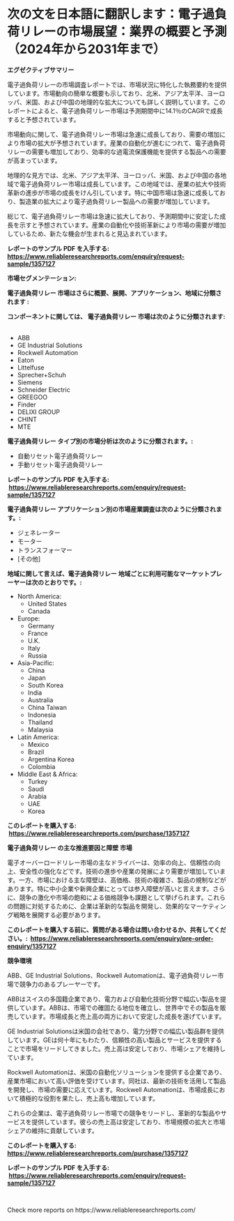 <p><h1>次の文を日本語に翻訳します：電子過負荷リレーの市場展望：業界の概要と予測（2024年から2031年まで）</h1></p><p><strong>エグゼクティブサマリー</strong></p>
<p><p>電子過負荷リレーの市場調査レポートでは、市場状況に特化した執務要約を提供しています。市場動向の簡単な概要も示しており、北米、アジア太平洋、ヨーロッパ、米国、および中国の地理的な拡大についても詳しく説明しています。このレポートによると、電子過負荷リレー市場は予測期間中に14.1％のCAGRで成長すると予想されています。</p><p>市場動向に関して、電子過負荷リレー市場は急速に成長しており、需要の増加により市場の拡大が予想されています。産業の自動化が進むにつれて、電子過負荷リレーの需要も増加しており、効率的な過電流保護機能を提供する製品への需要が高まっています。</p><p>地理的な見方では、北米、アジア太平洋、ヨーロッパ、米国、および中国の各地域で電子過負荷リレー市場は成長しています。この地域では、産業の拡大や技術革新の進歩が市場の成長をけん引しています。特に中国市場は急速に成長しており、製造業の拡大により電子過負荷リレー製品への需要が増加しています。</p><p>総じて、電子過負荷リレー市場は急速に拡大しており、予測期間中に安定した成長を示すと予想されています。産業の自動化や技術革新により市場の需要が増加しているため、新たな機会が生まれると見込まれています。</p></p>
<p><strong>レポートのサンプル PDF を入手する: <a href="https://www.reliableresearchreports.com/enquiry/request-sample/1357127">https://www.reliableresearchreports.com/enquiry/request-sample/1357127</a></strong></p>
<p><strong>市場セグメンテーション:</strong></p>
<p><strong> 電子過負荷リレー 市場はさらに概要、展開、アプリケーション、地域に分類されます :</strong></p>
<p><strong>コンポーネントに関しては、 電子過負荷リレー 市場は次のように分類されます: &nbsp;</strong></p>
<p><ul><li>ABB</li><li>GE Industrial Solutions</li><li>Rockwell Automation</li><li>Eaton</li><li>Littelfuse</li><li>Sprecher+Schuh</li><li>Siemens</li><li>Schneider Electric</li><li>GREEGOO</li><li>Finder</li><li>DELIXI GROUP</li><li>CHINT</li><li>MTE</li></ul></p>
<p><strong> 電子過負荷リレー タイプ別の市場分析は次のように分類されます。:</strong></p>
<p><ul><li>自動リセット電子過負荷リレー</li><li>手動リセット電子過負荷リレー</li></ul></p>
<p><strong>レポートのサンプル PDF を入手する: &nbsp;<a href="https://www.reliableresearchreports.com/enquiry/request-sample/1357127">https://www.reliableresearchreports.com/enquiry/request-sample/1357127</a></strong></p>
<p><strong> 電子過負荷リレー アプリケーション別の市場産業調査は次のように分類されます。:</strong></p>
<p><ul><li>ジェネレーター</li><li>モーター</li><li>トランスフォーマー</li><li>[その他]</li></ul></p>
<p><strong>地域に関して言えば、電子過負荷リレー 地域ごとに利用可能なマーケットプレーヤーは次のとおりです。:</strong></p>
<p><ul>
    <li>
        North America:
        <ul>
            <li>United States</li>
            <li>Canada</li>
        </ul>
    </li>
    <li>
        Europe:
        <ul>
            <li>Germany</li>
            <li>France</li>
            <li>U.K.</li>
            <li>Italy</li>
            <li>Russia</li>
        </ul>
    </li>
    <li>
        Asia-Pacific:
        <ul>
            <li>China</li>
            <li>Japan</li>
            <li>South Korea</li>
            <li>India</li>
            <li>Australia</li>
            <li>China Taiwan</li>
            <li>Indonesia</li>
            <li>Thailand</li>
            <li>Malaysia</li>
        </ul>
    </li>
    <li>
        Latin America:
        <ul>
            <li>Mexico</li>
            <li>Brazil</li>
            <li>Argentina Korea</li>
            <li>Colombia</li>
        </ul>
    </li>
    <li>
        Middle East & Africa:
        <ul>
            <li>Turkey</li>
            <li>Saudi</li>
            <li>Arabia</li>
            <li>UAE</li>
            <li>Korea</li>
        </ul>
    </li>
    </ul></p>
<p><strong>このレポートを購入する: &nbsp;<a href="https://www.reliableresearchreports.com/purchase/1357127">https://www.reliableresearchreports.com/purchase/1357127</a></strong></p>
<p><strong>電子過負荷リレー の主な推進要因と障壁 市場</strong></p>
<p><p>電子オーバーロードリレー市場の主なドライバーは、効率の向上、信頼性の向上、安全性の強化などです。技術の進歩や産業の発展により需要が増加しています。一方、市場における主な障壁は、高価格、技術の複雑さ、製品の規制などがあります。特に中小企業や新興企業にとっては参入障壁が高いと言えます。さらに、競争の激化や市場の飽和による価格競争も課題として挙げられます。これらの問題に対処するために、企業は革新的な製品を開発し、効果的なマーケティング戦略を展開する必要があります。</p></p>
<p><strong>このレポートを購入する前に、質問がある場合は問い合わせるか、共有してください。:&nbsp; <a href="https://www.reliableresearchreports.com/enquiry/pre-order-enquiry/1357127">https://www.reliableresearchreports.com/enquiry/pre-order-enquiry/1357127</a></strong></p>
<p><strong>競争環境</strong></p>
<p><p>ABB、GE Industrial Solutions、Rockwell Automationは、電子過負荷リレー市場で競争力のあるプレーヤーです。</p><p>ABBはスイスの多国籍企業であり、電力および自動化技術分野で幅広い製品を提供しています。ABBは、市場での確固たる地位を確立し、世界中でその製品を販売しています。市場成長と売上高の両方において安定した成長を遂げています。</p><p>GE Industrial Solutionsは米国の会社であり、電力分野での幅広い製品群を提供しています。GEは何十年にもわたり、信頼性の高い製品とサービスを提供することで市場をリードしてきました。売上高は安定しており、市場シェアを維持しています。</p><p>Rockwell Automationは、米国の自動化ソリューションを提供する企業であり、産業市場において高い評価を受けています。同社は、最新の技術を活用して製品を開発し、市場の需要に応えています。Rockwell Automationは、市場成長において積極的な役割を果たし、売上高も増加しています。</p><p>これらの企業は、電子過負荷リレー市場での競争をリードし、革新的な製品やサービスを提供しています。彼らの売上高は安定しており、市場規模の拡大と市場シェアの維持に貢献しています。</p></p>
<p><strong>このレポートを購入する: &nbsp; <a href="https://www.reliableresearchreports.com/purchase/1357127">https://www.reliableresearchreports.com/purchase/1357127</a></strong></p>
<p><strong>レポートのサンプル PDF を入手する: &nbsp;<a href="https://www.reliableresearchreports.com/enquiry/request-sample/1357127">https://www.reliableresearchreports.com/enquiry/request-sample/1357127</a></strong><strong></strong></p>
<p>&nbsp;</p>
<p>Check more reports on https://www.reliableresearchreports.com/</p>